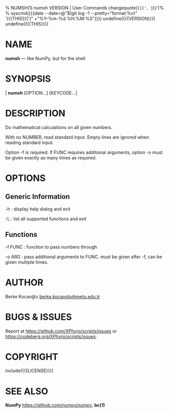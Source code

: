 % NUMSH(1) numsh VERSION | User Commands
changequote(`{{{', `}}}')%
% syscmd({{{date --date=@"$(git log -1 --pretty="format:%ct" '}}}THIS{{{')" +"%Y-%m-%d %H:%M:%S"}}})
undefine({{{VERSION}}})
undefine({{{THIS}}})

# NAME

**numsh** — like NumPy, but for the shell


# SYNOPSIS

| **numsh** \[OPTION...\] \[KEYCODE...\]


# DESCRIPTION

Do mathematical calculations on all given numbers.

With no NUMBER, read standard input. Empty lines are ignored when reading
standard input.

Option -f is required. If FUNC requires additional arguments, option -o must be
given exactly as many times as required.


# OPTIONS

## Generic Information

-h
:   display help dialog and exit

-L
:   list all supported functions and exit

## Functions

-f FUNC
:   function to pass numbers through

-o ARG
:   pass additional arguments to FUNC. must be given after -f, can be given
    multiple times.


# AUTHOR

Berke Kocaoğlu <berke.kocaoglu@metu.edu.tr>


# BUGS & ISSUES

Report at <https://github.com/XPhyro/scripts/issues> or
<https://codeberg.org/XPhyro/scripts/issues>.


# COPYRIGHT

include({{{LICENSE}}})


# SEE ALSO

**NumPy** <https://github.com/numpy/numpy>, **bc(1)**
